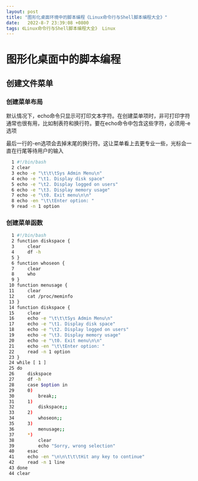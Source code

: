 ```yaml
---
layout: post
title: "图形化桌面环境中的脚本编程《Linux命令行与Shell脚本编程大全》" 
date:   2022-8-7 23:39:08 +0800
tags: 《Linux命令行与Shell脚本编程大全》 Linux     
---
```


# 图形化桌面中的脚本编程



## 创建文件菜单

### 创建菜单布局

默认情况下，echo命令只显示可打印文本字符。在创建菜单项时，非可打印字符通常也很有用，比如制表符和换行符。要在echo命令中包含这些字符，必须用-e选项

最后一行的-en选项会去掉末尾的换行符。这让菜单看上去更专业一些，光标会一直在行尾等待用户的输入

```bash
  1 #!/bin/bash
  2 clear
  3 echo -e "\t\t\tSys Admin Menu\n"
  4 echo -e "\t1. Display disk space"
  5 echo -e "\t2. Display logged on users" 
  6 echo -e "\t3. Display memory usage"
  7 echo -e "\t0. Exit menu\n\n" 
  8 echo -en "\t\tEnter option: "
  9 read -n 1 option

```



### 创建菜单函数

```bash
  1 #!/bin/bash                                                                           
  2 function diskspace {
  3     clear
  4     df -h
  5 }
  6 function whoseon {
  7     clear
  8     who
  9 }
 10 function menusage {
 11     clear
 12     cat /proc/meminfo
 13 }
 14 function diskspace {
 15     clear
 16     echo -e "\t\t\tSys Admin Menu\n"
 17     echo -e "\t1. Display disk space"
 18     echo -e "\t2. Display logged on users" 
 19     echo -e "\t3. Display memory usage"
 20     echo -e "\t0. Exit menu\n\n" 
 21     echo -en "\t\tEnter option: "
 22     read -n 1 option
 23 }
 24 while [ 1 ]
 25 do
 26     diskspace
 27     df -h
 28     case $option in
 29     0)
 30         break;;
 31     1) 
 32         diskspace;;
 33     2) 
 34         whoseon;;
 35     3)
 36         menusage;;
 37     *) 
 38         clear
 39         echo "Sorry, wrong selection"
 40     esac
 41     echo -en "\n\n\t\t\tHit any key to continue"
 42     read -n 1 line
 43 done                                              
 44 clear

```































